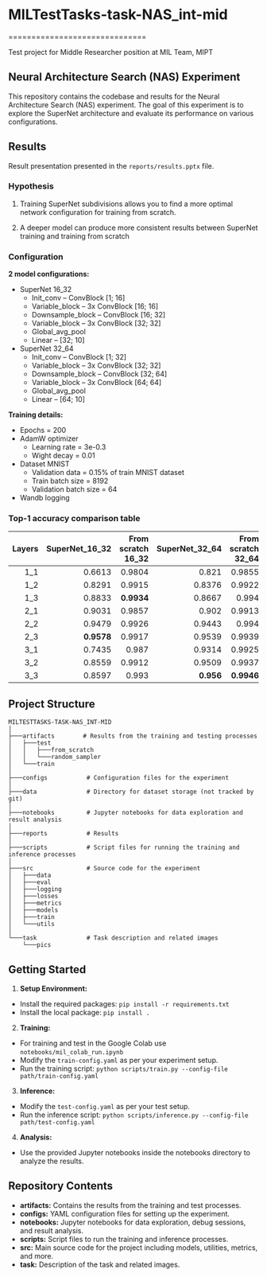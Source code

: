 # MILTestTasks-task-NAS_int-mid
==============================

Test project for Middle Researcher position at MIL Team, MIPT

## Neural Architecture Search (NAS) Experiment

This repository contains the codebase and results for the Neural Architecture Search (NAS) experiment. The goal of this experiment is to explore the SuperNet architecture and evaluate its performance on various configurations.

## Results

Result presentation presented in the `reports/results.pptx` file.

### Hypothesis
1. Training SuperNet subdivisions allows you to find a more optimal network configuration for training from scratch.

2. A deeper model can produce more consistent results between SuperNet training and training from scratch

### Configuration

**2 model configurations:**
- SuperNet 16_32
    - Init_conv – ConvBlock [1; 16]
    - Variable_block – 3x ConvBlock [16; 16]
    - Downsample_block – ConvBlock [16; 32]
    - Variable_block – 3x ConvBlock [32; 32]
    - Global_avg_pool
    - Linear – [32; 10]
- SuperNet 32_64
    - Init_conv – ConvBlock [1; 32]
    - Variable_block – 3x ConvBlock [32; 32]
    - Downsample_block – ConvBlock [32; 64]
    - Variable_block – 3x ConvBlock [64; 64]
    - Global_avg_pool
    - Linear – [64; 10]

**Training details:**
- Epochs = 200
- AdamW optimizer
    - Learning rate = 3e-0.3
    - Wight decay = 0.01
- Dataset MNIST
    - Validation data = 0.15% of train MNIST dataset
    - Train batch size = 8192
    - Validation batch size = 64
- Wandb logging

### Top-1 accuracy comparison table

|   Layers |   SuperNet_16_32 |   From scratch 16_32 |   SuperNet_32_64 |   From scratch 32_64 |
|---------:|-----------------:|---------------------:|-----------------:|---------------------:|
|      1_1 |           0.6613 |               0.9804 |           0.821  |               0.9855 |
|      1_2 |           0.8291 |               0.9915 |           0.8376 |               0.9922 |
|      1_3 |           0.8833 |               **0.9934** |           0.8667 |               0.994  |
|      2_1 |           0.9031 |               0.9857 |           0.902  |               0.9913 |
|      2_2 |           0.9479 |               0.9926 |           0.9443 |               0.994  |
|      2_3 |           **0.9578** |               0.9917 |           0.9539 |               0.9939 |
|      3_1 |           0.7435 |               0.987  |           0.9314 |               0.9925 |
|      3_2 |           0.8559 |               0.9912 |           0.9509 |               0.9937 |
|      3_3 |           0.8597 |               0.993  |           **0.956**  |               **0.9946** |


## Project Structure
```
MILTESTTASKS-TASK-NAS_INT-MID
│
├───artifacts        # Results from the training and testing processes
│   ├───test
│   │   ├───from_scratch
│   │   └───random_sampler
│   └───train
│
├───configs           # Configuration files for the experiment
│
├───data              # Directory for dataset storage (not tracked by git)
│
├───notebooks         # Jupyter notebooks for data exploration and result analysis
│
├───reports           # Results
│
├───scripts           # Script files for running the training and inference processes
│
├───src               # Source code for the experiment
│   ├───data
│   ├───eval
│   ├───logging
│   ├───losses
│   ├───metrics
│   ├───models
│   ├───train
│   └───utils
│
└───task              # Task description and related images
    └───pics
```

## Getting Started
1. **Setup Environment:**
- Install the required packages: `pip install -r requirements.txt`
- Install the local package: `pip install .`
2. **Training:**
- For training and test in the Google Colab use `notebooks/mil_colab_run.ipynb`
- Modify the `train-config.yaml` as per your experiment setup.
- Run the training script: `python scripts/train.py --config-file path/train-config.yaml`
3. **Inference:**
- Modify the `test-config.yaml` as per your test setup.
- Run the inference script: `python scripts/inference.py --config-file path/test-config.yaml`
4. **Analysis:**
- Use the provided Jupyter notebooks inside the notebooks directory to analyze the results.


## Repository Contents

- **artifacts:** Contains the results from the training and test processes.
- **configs:** YAML configuration files for setting up the experiment.
- **notebooks:** Jupyter notebooks for data exploration, debug sessions, and result analysis.
- **scripts:** Script files to run the training and inference processes.
- **src:** Main source code for the project including models, utilities, metrics, and more.
- **task:** Description of the task and related images.
